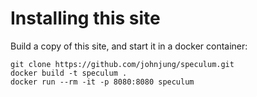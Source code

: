 # Installing this site

Build a copy of this site, and start it in a docker container:

```console
git clone https://github.com/johnjung/speculum.git
docker build -t speculum .
docker run --rm -it -p 8080:8080 speculum
```
